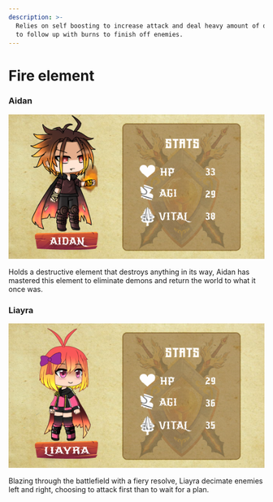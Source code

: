 ```yaml
---
description: >-
  Relies on self boosting to increase attack and deal heavy amount of damage and
  to follow up with burns to finish off enemies.
---
```


# Fire element

### **Aidan**&#x20;

![](../../../.gitbook/assets/character-stats-aidan.png)

Holds a destructive element that destroys anything in its way, Aidan has mastered this element to eliminate demons and return the world to what it once was.



### Liayra

![](../../../.gitbook/assets/character-stats-liayra.png)

Blazing through the battlefield with a fiery resolve, Liayra decimate enemies left and right, choosing to attack first than to wait for a plan.
